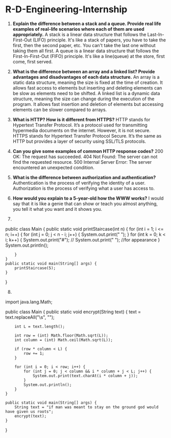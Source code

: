# R-D-Engineering-Internship

1. **Explain the difference between a stack and a queue. Provide real life examples of real-life scenarios where each of them are used appropriately.**
A stack is a linear data structure that follows the Last-In-First-Out (LIFO) principle. It's like a stack of papers, you have to take the first, then the second paper, etc. You can't take the last one without taking them all first.
A queue is a linear data structure that follows the First-In-First-Out (FIFO) principle. It's like a line(queue) at the store, first come, first served.

2. **What is the difference between an array and a linked list? Provide advantages and disadvantages of each data structure.**
An array is a static data structure, meaning the size is fixed at the time of creation. It allows fast access to elements but inserting and deleting elements can be slow as elements need to be shifted.
A linked list is a dynamic data structure, meaning the size can change during the execution of the program. It allows fast insertion and deletion of elements but accessing elements can be slower compared to arrays.


3. **What is HTTP? How is it different from HTTPS?**
HTTP stands for Hypertext Transfer Protocol. It’s a protocol used for transmitting hypermedia documents on the internet. However, it is not secure.
HTTPS stands for Hypertext Transfer Protocol Secure. It’s the same as HTTP but provides a layer of security using SSL/TLS protocols.

   
4. **Can you give some examples of common HTTP response codes?**
200 OK: The request has succeeded.
404 Not Found: The server can not find the requested resource.
500 Internal Server Error: The server encountered an unexpected condition.

5. **What is the difference between authorization and authentication?**
Authentication is the process of verifying the identity of a user.
Authorization is the process of verifying what a user has access to.

6. **How would you explain to a 5-year-old how the WWW works?**
I would say that it is like a genie that can show or teach you almost anything, you tell it what you want and it shows you.


7.
public class Main {
    public static void printStaircase(int n) {
        for (int i = 1; i <= n; i++) {
            for (int j = 0; j < n - i; j++) {
                System.out.print(" ");
            }
            for (int k = 0; k < i; k++) {
                System.out.print("#");
 //                   System.out.print(" ");   //for appearance
            }
            System.out.println();

        }
    }
    public static void main(String[] args) {
        printStaircase(5);
    }
}

8.
import java.lang.Math;

public class Main {
    public static void encrypt(String text) {
        text = text.replaceAll("\\s", "");

        int L = text.length();

        int row = (int) Math.floor(Math.sqrt(L));
        int column = (int) Math.ceil(Math.sqrt(L));

        if (row * column < L) {
            row += 1;
        }

        for (int i = 0; i < row; i++) {
            for (int j = 0; j < column && i * column + j < L; j++) {
                System.out.print(text.charAt(i * column + j));
            }
            System.out.println();
        }
    }

    public static void main(String[] args) {
        String text = "if man was meant to stay on the ground god would have given us roots";
        encrypt(text);
    }
}
